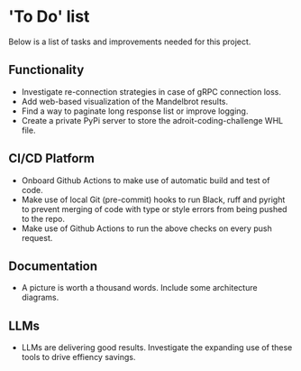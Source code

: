 # 'To Do' list

Below is a list of tasks and improvements needed for this project.

## Functionality

- Investigate re-connection strategies in case of gRPC connection loss.
- Add web-based visualization of the Mandelbrot results.
- Find a way to paginate long response list or improve logging.
- Create a private PyPi server to store the adroit-coding-challenge WHL file.

## CI/CD Platform

- Onboard Github Actions to make use of automatic build and test of code.
- Make use of local Git (pre-commit) hooks to run Black, ruff and pyright to prevent merging of code with type or style errors from being pushed to the repo.
- Make use of Github Actions to run the above checks on every push request.

## Documentation

- A picture is worth a thousand words.  Include some architecture diagrams. 

## LLMs

- LLMs are delivering good results. Investigate the expanding use of these tools to drive effiency savings.